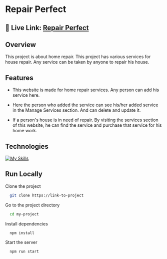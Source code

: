 
# Repair Perfect


## 🔗 Live Link: [Repair Perfect](https://repair-perfect.web.app)


## Overview

This project is about home repair. This project has various services for house repair. Any service can be taken by anyone to repair his house.


## Features

- This website is made for home repair services. Any person can add his service here.

- Here the person who added the service can see his/her added service in the Manage Services section. And can delete and update it.

- If a person's house is in need of repair. By visiting the services section of this website, he can find the service and purchase that service for his home work.


## Technologies
[![My Skills](https://skillicons.dev/icons?i=react,tailwind,nodejs,express,mongodb)](https://skillicons.dev)


## Run Locally

Clone the project

```bash
  git clone https://link-to-project
```

Go to the project directory

```bash
  cd my-project
```

Install dependencies

```bash
  npm install
```

Start the server

```bash
  npm run start
```

